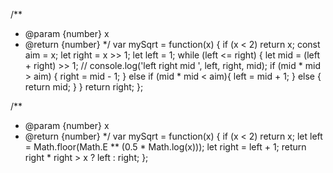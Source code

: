 /**
 * @param {number} x
 * @return {number}
 */
var mySqrt = function(x) {
    if (x < 2) return x;
    const aim = x;
    let right = x >> 1;
    let left = 1;
    while (left <= right) {
        let mid = (left + right) >> 1;
        // console.log('left right mid ', left, right, mid);
        if (mid * mid > aim) {
            right = mid - 1;
        } else if (mid * mid < aim){
            left = mid + 1;
        } else {
            return mid;
        }
    }
    return right;
};



/**
 * @param {number} x
 * @return {number}
 */
var mySqrt = function(x) {
    if (x < 2) return x;
    let left = Math.floor(Math.E ** (0.5 * Math.log(x)));
    let right = left + 1;
    return right * right > x ? left : right;
};